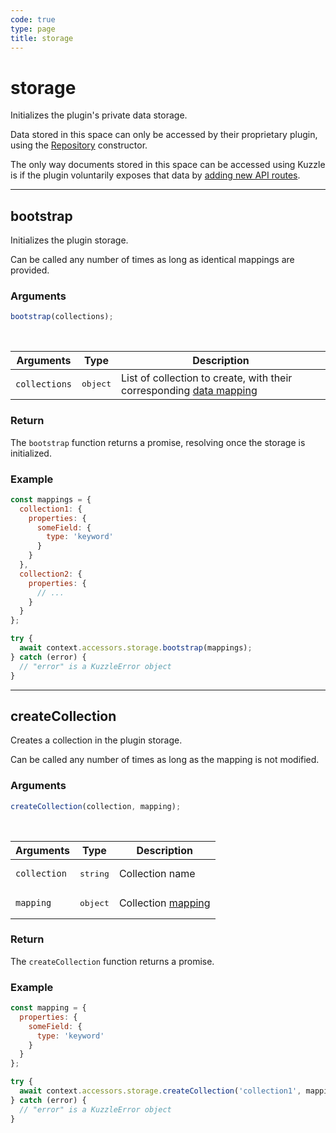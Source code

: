 ```yaml
---
code: true
type: page
title: storage
---
```


# storage

Initializes the plugin's private data storage.

Data stored in this space can only be accessed by their proprietary plugin, using the [Repository](/core/1/plugins/constructors/repository) constructor.

The only way documents stored in this space can be accessed using Kuzzle is if the plugin voluntarily exposes that data by [adding new API routes](/core/1/plugins/essentials/controllers/).

---

## bootstrap

<SinceBadge version="1.0.0" />

Initializes the plugin storage.

Can be called any number of times as long as identical mappings are provided.

### Arguments

```js
bootstrap(collections);
```

<br/>

| Arguments     | Type              | Description                                                                                                                        |
| ------------- | ----------------- | ---------------------------------------------------------------------------------------------------------------------------------- |
| `collections` | <pre>object</pre> | List of collection to create, with their corresponding [data mapping](/core/1/guide/guides/essentials/persisted/#document-mapping) |

### Return

The `bootstrap` function returns a promise, resolving once the storage is initialized.

### Example

```js
const mappings = {
  collection1: {
    properties: {
      someField: {
        type: 'keyword'
      }
    }
  },
  collection2: {
    properties: {
      // ...
    }
  }
};

try {
  await context.accessors.storage.bootstrap(mappings);
} catch (error) {
  // "error" is a KuzzleError object
}
```

---

## createCollection

<SinceBadge version="1.0.0" />

Creates a collection in the plugin storage.

Can be called any number of times as long as the mapping is not modified.

### Arguments

```js
createCollection(collection, mapping);
```

<br/>

| Arguments    | Type              | Description                                                                       |
| ------------ | ----------------- | --------------------------------------------------------------------------------- |
| `collection` | <pre>string</pre> | Collection name                                                                   |
| `mapping`    | <pre>object</pre> | Collection [mapping](/core/1/guide/guides/essentials/persisted/#document-mapping) |

### Return

The `createCollection` function returns a promise.

### Example

```js
const mapping = {
  properties: {
    someField: {
      type: 'keyword'
    }
  }
};

try {
  await context.accessors.storage.createCollection('collection1', mapping);
} catch (error) {
  // "error" is a KuzzleError object
}
```
